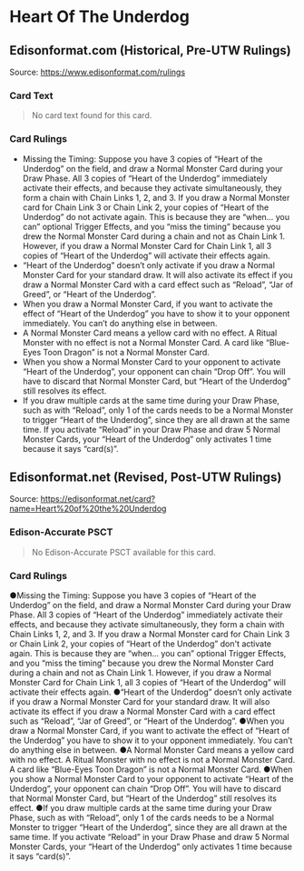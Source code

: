 # Heart Of The Underdog

## Edisonformat.com (Historical, Pre-UTW Rulings)

Source: https://www.edisonformat.com/rulings

### Card Text

> No card text found for this card.

### Card Rulings

*   Missing the Timing: Suppose you have 3 copies of “Heart of the Underdog” on the field, and draw a Normal Monster Card during your Draw Phase. All 3 copies of “Heart of the Underdog” immediately activate their effects, and because they activate simultaneously, they form a chain with Chain Links 1, 2, and 3. If you draw a Normal Monster card for Chain Link 3 or Chain Link 2, your copies of “Heart of the Underdog” do not activate again. This is because they are “when… you can” optional Trigger Effects, and you “miss the timing” because you drew the Normal Monster Card during a chain and not as Chain Link 1. However, if you draw a Normal Monster Card for Chain Link 1, all 3 copies of “Heart of the Underdog” will activate their effects again.
*   “Heart of the Underdog” doesn’t only activate if you draw a Normal Monster Card for your standard draw. It will also activate its effect if you draw a Normal Monster Card with a card effect such as “Reload”, “Jar of Greed”, or “Heart of the Underdog”.
*   When you draw a Normal Monster Card, if you want to activate the effect of “Heart of the Underdog” you have to show it to your opponent immediately. You can’t do anything else in between.
*   A Normal Monster Card means a yellow card with no effect. A Ritual Monster with no effect is not a Normal Monster Card. A card like “Blue-Eyes Toon Dragon” is not a Normal Monster Card.
*   When you show a Normal Monster Card to your opponent to activate “Heart of the Underdog”, your opponent can chain “Drop Off”. You will have to discard that Normal Monster Card, but “Heart of the Underdog” still resolves its effect.
*   If you draw multiple cards at the same time during your Draw Phase, such as with “Reload”, only 1 of the cards needs to be a Normal Monster to trigger “Heart of the Underdog”, since they are all drawn at the same time. If you activate “Reload” in your Draw Phase and draw 5 Normal Monster Cards, your “Heart of the Underdog” only activates 1 time because it says “card(s)”.

## Edisonformat.net (Revised, Post-UTW Rulings)

Source: https://edisonformat.net/card?name=Heart%20of%20the%20Underdog

### Edison-Accurate PSCT

> No Edison-Accurate PSCT available for this card.

### Card Rulings

●Missing the Timing: Suppose you have 3 copies of “Heart of the Underdog” on the field, and draw a Normal Monster Card during your Draw Phase. All 3 copies of “Heart of the Underdog” immediately activate their effects, and because they activate simultaneously, they form a chain with Chain Links 1, 2, and 3. If you draw a Normal Monster card for Chain Link 3 or Chain Link 2, your copies of “Heart of the Underdog” don't activate again. This is because they are “when… you can” optional Trigger Effects, and you “miss the timing” because you drew the Normal Monster Card during a chain and not as Chain Link 1. However, if you draw a Normal Monster Card for Chain Link 1, all 3 copies of “Heart of the Underdog” will activate their effects again.
●“Heart of the Underdog” doesn’t only activate if you draw a Normal Monster Card for your standard draw. It will also activate its effect if you draw a Normal Monster Card with a card effect such as “Reload”, “Jar of Greed”, or “Heart of the Underdog”.
●When you draw a Normal Monster Card, if you want to activate the effect of “Heart of the Underdog” you have to show it to your opponent immediately. You can’t do anything else in between.
●A Normal Monster Card means a yellow card with no effect. A Ritual Monster with no effect is not a Normal Monster Card. A card like “Blue-Eyes Toon Dragon” is not a Normal Monster Card.
●When you show a Normal Monster Card to your opponent to activate “Heart of the Underdog”, your opponent can chain “Drop Off”. You will have to discard that Normal Monster Card, but “Heart of the Underdog” still resolves its effect.
●If you draw multiple cards at the same time during your Draw Phase, such as with “Reload”, only 1 of the cards needs to be a Normal Monster to trigger “Heart of the Underdog”, since they are all drawn at the same time. If you activate “Reload” in your Draw Phase and draw 5 Normal Monster Cards, your “Heart of the Underdog” only activates 1 time because it says “card(s)”.
            